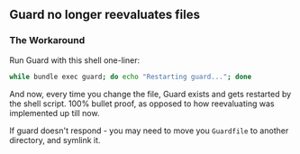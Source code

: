 ## Guard no longer reevaluates files

### The Workaround

Run Guard with this shell one-liner:

```bash
while bundle exec guard; do echo "Restarting guard..."; done
```

And now, every time you change the file, Guard exists and gets restarted by the shell script. 100% bullet proof, as opposed to how reevaluating was implemented up till now.

If guard doesn't respond - you may need to move you `Guardfile` to another directory, and symlink it.